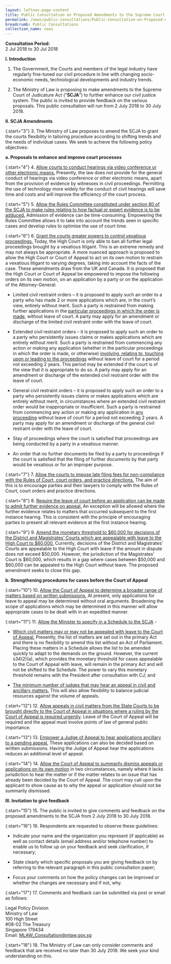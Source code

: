 ```yaml
---
layout: leftnav-page-content
title: Public Consultation on Proposed Amendments to the Supreme Court of Judicature Act
permalink: /news/public-consultations/Public-Consultation-on-Proposed-Amendments-to-the-Supreme-Court-of-Judicature-Act
breadcrumb: Public Consultations
collection_name: news
---
```


**Consultation Period:**  
2 Jul 2018 to 30 Jul 2018

**I. Introduction**

1. The Government, the Courts and members of the legal industry have regularly fine-tuned our civil procedure in line with changing socio-economic needs, technological developments and industry trends.

2. The Ministry of Law is proposing to make amendments to the Supreme Court of Judicature Act (“**SCJA**”) to further enhance our civil justice system. The public is invited to provide feedback on the various proposals. This public consultation will run from 2 July 2018 to 30 July 2018.

**II. SCJA Amendments**

{:start="3"}
3. The Ministry of Law proposes to amend the SCJA to grant the courts flexibility in tailoring procedure according to shifting trends and the needs of individual cases. We seek to achieve the following policy objectives:

 

**a. Proposals to enhance and improve court processes**

 
{:start="4"}
4. <u>Allow courts to conduct hearings via video conference or other electronic means.</u> Presently, the law does not provide for the general conduct of hearings via video conference or other electronic means, apart from the provision of evidence by witnesses in civil proceedings. Permitting the use of technology more widely for the conduct of civil hearings will save time and costs and will improve the efficiency of the court process.

{:start="5"}
5. <u>Allow the Rules Committee constituted under section 80 of the SCJA to make rules relating to how factual or expert evidence is to be adduced.</u> Admission of evidence can be time-consuming. Empowering the Rules Committee allows it to take into account the trends seen in specific cases and develop rules to optimise the use of court time.

 
{:start="6"}
6. <u>Grant the courts greater powers to control vexatious proceedings.</u> Today, the High Court is only able to ban all further legal proceedings brought by a vexatious litigant. This is an extreme remedy and may not always be appropriate. A more nuanced approach is proposed to allow the High Court or Court of Appeal to act on its own motion to restrain a vexatious litigant to varying degrees, taking into account the facts of the case. These amendments draw from the UK and Canada. It is proposed that the High Court or Court of Appeal be empowered to impose the following orders on its own motion, on an application by a party or on the application of the Attorney-General:

 

* Limited civil restraint orders – it is proposed to apply such an order to a party who has made 2 or more applications which are, in the court’s view, entirely without merit. Such a party is restrained from making further applications in the <u>particular proceedings in which the order is made</u>, without leave of court. A party may apply for an amendment or discharge of the limited civil restraint order with the leave of court.

 

* Extended civil restraint orders – it is proposed to apply such an order to a party who persistently issues claims or makes applications which are entirely without merit. Such a party is restrained from commencing any action or making any application (whether in the particular proceedings in which the order is made, or otherwise) <u>involving, relating to, touching upon or leading to the proceedings</u> without leave of court for a period not exceeding 2 years. This period may be extended if the court is of the view that it is appropriate to do so. A party may apply for an amendment or discharge of the extended civil restraint order with the leave of court.

 

* General civil restraint orders – it is proposed to apply such an order to a party who persistently issues claims or makes applications which are entirely without merit, in circumstances where an extended civil restraint order would be inappropriate or insufficient. Such a party is restrained from commencing any action or making any application in <u>any proceeding</u> without leave of court for a period not exceeding 2 years. A party may apply for an amendment or discharge of the general civil restraint order with the leave of court.

 

* Stay of proceedings where the court is satisfied that proceedings are being conducted by a party in a vexatious manner.

 

* An order that no further documents be filed by a party to proceedings if the court is satisfied that the filing of further documents by that party would be vexatious or for an improper purpose.

 
{:start="7"}
7. <u>Allow the courts to impose late filing fees for non-compliance with the Rules of Court, court orders, and practice directions.</u> The aim of this is to encourage parties and their lawyers to comply with the Rules of Court, court orders and practice directions.

 
{:start="8"}
8. <u>Require the leave of court before an application can be made to admit further evidence on appeal.</u> An exception will be allowed where the further evidence relates to matters that occurred subsequent to the first instance hearing. This is consistent with the principle of encouraging parties to present all relevant evidence at the first instance hearing.

 
{:start="9"}
9. <u>Amend the monetary threshold to $60,000 for decisions of the District and Magistrates’ Courts which are appealable with leave to the High Court to $60,000.</u> Currently, decisions of the District and Magistrates’ Courts are appealable to the High Court with leave if the amount in dispute does not exceed $50,000. However, the jurisdiction of the Magistrates’ Court is $60,000, which results in a gap where cases between $50,000 and $60,000 can be appealed to the High Court without leave. The proposed amendment seeks to close this gap.

 

**b. Strengthening procedures for cases before the Court of Appeal**

 
{:start="10"}
10. <u>Allow the Court of Appeal to determine a broader range of matters based on written submissions.</u> At present, only applications for leave to appeal may be determined without oral arguments. Broadening the scope of applications which may be determined in this manner will allow appropriate cases to be dealt with in an expedited manner.

 
{:start="11"}
11. <u>Allow the Minister to specify in a Schedule to the SCJA</u> -

 

* <u>Which civil matters may or may not be appealed with leave to the Court of Appeal.</u> Presently, the list of matters are set out in the primary Act and there is no flexibility to amend this list without an Act of Parliament. Placing these matters in a Schedule allows the list to be amended quickly to adapt to the demands on the ground. However, the current s34(2)(a), which provides the monetary threshold for cases appealable to the Court of Appeal with leave, will remain in the primary Act and will not be shifted to the Schedule. The power to vary this monetary threshold remains with the President after consultation with CJ; and

 

* <u>The minimum number of judges that may hear an appeal in civil and ancillary matters.</u> This will also allow flexibility to balance judicial resources against the volume of appeals.

 
{:start="12"}
12. <u>Allow appeals in civil matters from the State Courts to be brought directly to the Court of Appeal in situations where a ruling by the Court of Appeal is required urgently</u>. Leave of the Court of Appeal will be required and the appeal must involve points of law of general public importance.

 
{:start="13"}
13. <u>Empower a Judge of Appeal to hear applications ancillary to a pending appeal.</u> These applications can also be decided based on written submissions. Having the Judge of Appeal hear the applications reduces an additional level of appeal.

 
{:start="14"}
14. <u>Allow the Court of Appeal to summarily dismiss appeals or applications on its own motion</u> in two circumstances, namely where it lacks jurisdiction to hear the matter or if the matter relates to an issue that has already been decided by the Court of Appeal. The court may call upon the applicant to show cause as to why the appeal or application should not be summarily dismissed.

 

**III. Invitation to give feedback**

{:start="15"}
15. The public is invited to give comments and feedback on the proposed amendments to the SCJA from 2 July 2018 to 30 July 2018.

{:start="16"}
16. Respondents are requested to observe these guidelines:

 

* Indicate your name and the organization you represent (if applicable) as well as contact details (email address and/or telephone number) to enable us to follow up on your feedback and seek clarification, if necessary;

* State clearly which specific proposals you are giving feedback on by referring to the relevant paragraph in this public consultation paper;

* Focus your comments on how the policy changes can be improved or whether the changes are necessary and if not, why.

 
{:start="17"}
17. Comments and feedback can be submitted via post or email as follows:

 

Legal Policy Division  
Ministry of Law  
100 High Street  
#08-02 The Treasury  
Singapore 179434  
Email: <MLAW_Consultation@mlaw.gov.sg>

 
{:start="18"}
18.  The Ministry of Law can only consider comments and feedback that are received no later than 30 July 2018. We seek your kind understanding on this.
